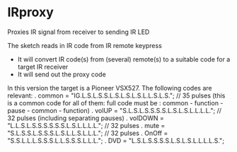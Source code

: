 IRproxy
=======

Proxies IR signal from receiver to sending IR LED

The sketch reads in IR code from IR remote keypress
- It will convert IR code(s) from (several) remote(s) to a suitable code for a target IR receiver
- It will send out the proxy code

In this version the target is a Pioneer VSX527. The following codes are relevant:
. common = "IG.L.S.L.S.S.L.S.L.S.L.S.L.L.S.L.S.";    // 35 pulses (this is a common code for all of them: full code must be : common - function - pause - common - function)
. volUP = "S.L.S.L.S.S.S.S.L.S.L.S.L.L.L.L.";       // 32 pulses  (including separating pauses) 
. volDOWN = "L.L.S.L.S.S.S.S.S.S.L.S.L.L.L.L.";       // 32 pulses
. mute = "S.L.S.S.L.S.S.S.L.S.L.L.S.L.L.L.";       // 32 pulses
. OnOff = "S.S.L.L.L.S.S.S.L.L.S.S.S.L.L.L.";
. DVD = "L.S.L.S.S.S.S.L.S.L.S.L.L.L.L.S.";




